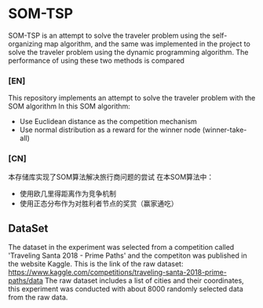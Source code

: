 # SOM-TSP
SOM-TSP is an attempt to solve the traveler problem using the self-organizing map algorithm, and the same was implemented in the project to solve the traveler problem using the dynamic programming algorithm. The performance of using these two methods is compared
### [EN]
This repository implements an attempt to solve the traveler problem with the SOM algorithm
In this SOM algorithm:
+ Use Euclidean distance as the competition mechanism
+ Use normal distribution as a reward for the winner node (winner-take-all)

### [CN]
本存储库实现了SOM算法解决旅行商问题的尝试
在本SOM算法中：
+ 使用欧几里得距离作为竞争机制
+ 使用正态分布作为对胜利者节点的奖赏（赢家通吃）

## DataSet
The dataset in the experiment was selected from a competition called 'Traveling Santa 2018 - Prime Paths' and the competiton was published in the website Kaggle. This is the link of the raw dataset: https://www.kaggle.com/competitions/traveling-santa-2018-prime-paths/data
The raw dataset includes a list of cities and their coordinates, this experiment was conducted with about 8000 randomly selected data from the raw data.
